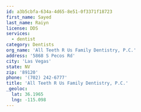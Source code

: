 ```yaml
---
id: a3b5cbfa-634a-4d65-8e51-0f3371f18723
first_name: Sayed
last_name: Raiyn
license: DDS
services:
  - dentist
category: Dentists
org_name: 'All Teeth R Us Family Dentistry, P.C.'
address: '5868 S Pecos Rd'
city: 'Las Vegas'
state: NV
zip: '89120'
phone: '(702) 242-6777'
title: 'All Teeth R Us Family Dentistry, P.C.'
_geoloc:
  lat: 36.1965
  lng: -115.098
---
```

